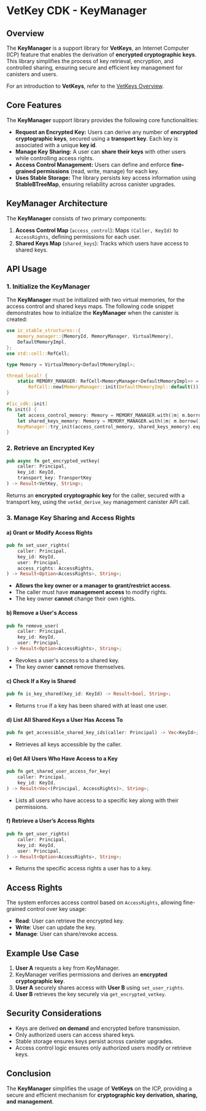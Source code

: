 # VetKey CDK - KeyManager

## Overview

The **KeyManager** is a support library for **VetKeys**, an Internet Computer (ICP) feature that enables the derivation of **encrypted cryptographic keys**. This library simplifies the process of key retrieval, encryption, and controlled sharing, ensuring secure and efficient key management for canisters and users.

For an introduction to **VetKeys**, refer to the [VetKeys Overview](https://internetcomputer.org/docs/building-apps/network-features/encryption/VetKeys).

## Core Features

The **KeyManager** support library provides the following core functionalities:

- **Request an Encrypted Key:** Users can derive any number of **encrypted cryptographic keys**, secured using a **transport key**. Each key is associated with a unique **key id**.
- **Manage Key Sharing:** A user can **share their keys** with other users while controlling access rights.
- **Access Control Management:** Users can define and enforce **fine-grained permissions** (read, write, manage) for each key.
- **Uses Stable Storage:** The library persists key access information using **StableBTreeMap**, ensuring reliability across canister upgrades.

## KeyManager Architecture

The **KeyManager** consists of two primary components:

1. **Access Control Map** (`access_control`): Maps `(Caller, KeyId)` to `AccessRights`, defining permissions for each user.
2. **Shared Keys Map** (`shared_keys`): Tracks which users have access to shared keys.

## API Usage

### 1. Initialize the KeyManager

The **KeyManager** must be initialized with two virtual memories, for the access control and shared keys maps. The following code snippet demonstrates how to initialize the **KeyManager** when the canister is created:

```rust
use ic_stable_structures::{
    memory_manager::{MemoryId, MemoryManager, VirtualMemory},
    DefaultMemoryImpl,
};
use std::cell::RefCell;

type Memory = VirtualMemory<DefaultMemoryImpl>;

thread_local! {
    static MEMORY_MANAGER: RefCell<MemoryManager<DefaultMemoryImpl>> =
        RefCell::new(MemoryManager::init(DefaultMemoryImpl::default()));
}

#[ic_cdk::init]
fn init() {
    let access_control_memory: Memory = MEMORY_MANAGER.with(|m| m.borrow().get(MemoryId::new(0)));
    let shared_keys_memory: Memory = MEMORY_MANAGER.with(|m| m.borrow().get(MemoryId::new(1)));
    KeyManager::try_init(access_control_memory, shared_keys_memory).expect("failed to initialize memory");
}
```

### 2. Retrieve an Encrypted Key

```rust
pub async fn get_encrypted_vetkey(
    caller: Principal,
    key_id: KeyId,
    transport_key: TransportKey
) -> Result<VetKey, String>;
```

Returns an **encrypted cryptographic key** for the caller, secured with a transport key, using the `vetkd_derive_key` management canister API call.

### 3. Manage Key Sharing and Access Rights

#### a) Grant or Modify Access Rights

```rust
pub fn set_user_rights(
    caller: Principal,
    key_id: KeyId,
    user: Principal,
    access_rights: AccessRights,
) -> Result<Option<AccessRights>, String>;
```

- **Allows the key owner or a manager to grant/restrict access**.
- The caller must have **management access** to modify rights.
- The key owner **cannot** change their own rights.

#### b) Remove a User's Access

```rust
pub fn remove_user(
    caller: Principal,
    key_id: KeyId,
    user: Principal,
) -> Result<Option<AccessRights>, String>;
```

- Revokes a user's access to a shared key.
- The key owner **cannot** remove themselves.

#### c) Check If a Key is Shared

```rust
pub fn is_key_shared(key_id: KeyId) -> Result<bool, String>;
```

- Returns `true` if a key has been shared with at least one user.

#### d) List All Shared Keys a User Has Access To

```rust
pub fn get_accessible_shared_key_ids(caller: Principal) -> Vec<KeyId>;
```

- Retrieves all keys accessible by the caller.

#### e) Get All Users Who Have Access to a Key

```rust
pub fn get_shared_user_access_for_key(
    caller: Principal,
    key_id: KeyId,
) -> Result<Vec<(Principal, AccessRights)>, String>;
```

- Lists all users who have access to a specific key along with their permissions.

#### f) Retrieve a User’s Access Rights

```rust
pub fn get_user_rights(
    caller: Principal,
    key_id: KeyId,
    user: Principal,
) -> Result<Option<AccessRights>, String>;
```

- Returns the specific access rights a user has to a key.

## Access Rights

The system enforces access control based on `AccessRights`, allowing fine-grained control over key usage:

- **Read**: User can retrieve the encrypted key.
- **Write**: User can update the key.
- **Manage**: User can share/revoke access.

## Example Use Case

1. **User A** requests a key from KeyManager.
2. KeyManager verifies permissions and derives an **encrypted cryptographic key**.
3. **User A** securely shares access with **User B** using `set_user_rights`.
4. **User B** retrieves the key securely via `get_encrypted_vetkey`.

## Security Considerations

- Keys are derived **on demand** and encrypted before transmission.
- Only authorized users can access shared keys.
- Stable storage ensures keys persist across canister upgrades.
- Access control logic ensures only authorized users modify or retrieve keys.

## Conclusion

The **KeyManager** simplifies the usage of **VetKeys** on the ICP, providing a secure and efficient mechanism for **cryptographic key derivation, sharing, and management**.
